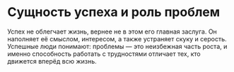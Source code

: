 # Сущность успеха и роль проблем

Успех не облегчает жизнь, вернее не в этом его главная заслуга. Он наполняет её смыслом, интересом, а также устраняет скуку и серость. Успешные люди понимают: проблемы — это неизбежная часть роста, и именно способность работать с трудностями отличает тех, кто движется вперёд всю жизнь.
